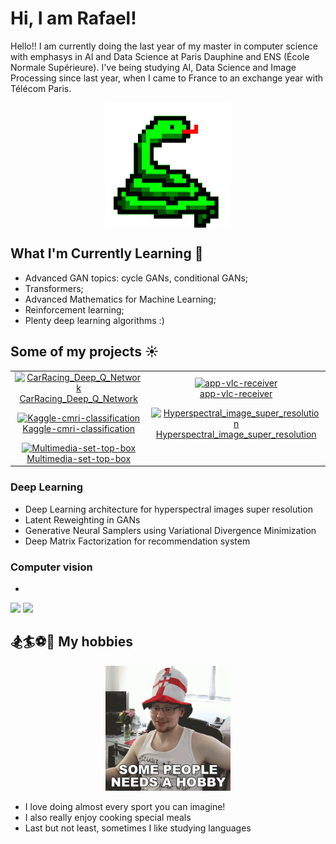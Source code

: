 # Hi, I am Rafael!

Hello!! I am currently doing the last year of my master in computer science with emphasys in AI and Data Science at Paris Dauphine and ENS (École Normale Supérieure). I've being studying AI, Data Science and Image Processing since last year, when I came to France to an exchange year with Télécom Paris. 
<div align="center">  
  <img align="center" alt="GIF" src="https://github.com/rs-benatti/rs-benatti/blob/main/python.gif" width="200" height="200" />
</div>

## What I'm Currently Learning 🌱
- Advanced GAN topics: cycle GANs, conditional GANs;
- Transformers;
- Advanced Mathematics for Machine Learning;
- Reinforcement learning;
- Plenty deep learning algorithms :)

## Some of my projects ☀️

<table>
  <tbody>
    <tr>
      <td align="center">
        <a href="https://github.com/rs-benatti/CarRacing_Deep_Q_Network">
          <img src="https://github-readme-stats.vercel.app/api/pin/?username=rs-benatti&repo=CarRacing_Deep_Q_Network" alt="CarRacing_Deep_Q_Network " />
          <br />
          CarRacing_Deep_Q_Network
        </a>
      </td>
      <td align="center">
        <a href="https://github.com/rs-benatti/app-vlc-receiver">
          <img src="https://github-readme-stats.vercel.app/api/pin/?username=rs-benatti&repo=app-vlc-receiver" alt="app-vlc-receiver" />
          <br />
          app-vlc-receiver
        </a>
      </td>
    </tr>
    <tr>
      <td align="center">
        <a href="https://github.com/rs-benatti/Kaggle-cmri-classification">
          <img src="https://github-readme-stats.vercel.app/api/pin/?username=rs-benatti&repo=Kaggle-cmri-classification" alt="Kaggle-cmri-classification" />
          <br />
          Kaggle-cmri-classification
        </a>
      </td>
      <td align="center">
        <a href="https://github.com/V-kr0pt/Hyperspectral_image_super_resolution">
          <img src="https://github-readme-stats.vercel.app/api/pin/?username=V-kr0pt&repo=Hyperspectral_image_super_resolution" alt="Hyperspectral_image_super_resolution" />
          <br />
          Hyperspectral_image_super_resolution
        </a>
      </td>
    </tr>
    <tr>
      <td align="center">
        <a href="https://github.com/rs-benatti/Multimedia-set-top-box">
          <img src="https://github-readme-stats.vercel.app/api/pin/?username=rs-benatti&repo=Multimedia-set-top-box" alt="Multimedia-set-top-box" />
          <br />
          Multimedia-set-top-box
        </a>
      </td>
      <td></td> <!-- Empty cell to maintain the layout -->
    </tr>
  </tbody>
</table>

### Deep Learning
- Deep Learning architecture for hyperspectral images super resolution
- Latent Reweighting in GANs
- Generative Neural Samplers using Variational Divergence Minimization
- Deep Matrix Factorization for recommendation system

### Computer vision
- 

<div> 
  <a href = "mailto:rafael.benatti@estudante.cear.br"><img src="https://img.shields.io/badge/-Gmail-%23333?style=for-the-badge&logo=gmail&logoColor=white" target="_blank"></a>  
  <a href="https://www.linkedin.com/in/rafaelsbenatti/" target="_blank"><img src="https://img.shields.io/badge/-LinkedIn-%230077B5?style=for-the-badge&logo=linkedin&logoColor=white" target="_blank"></a> 
</div>



## 🏂🏄⚽🏐 My hobbies
<div align="center">  
  <img src="image.png" alt="hobbies" width="200"/>
</div>

- I love doing almost every sport you can imagine!
- I also really enjoy cooking special meals
- Last but not least, sometimes I like studying languages
